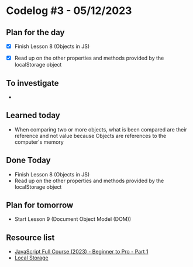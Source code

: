 # Codelog #3 - 05/12/2023


## Plan for the day
- [x] Finish Lesson 8 (Objects in JS)
- [x] Read up on the other properties and methods provided by the localStorage object


## To investigate
- 


## Learned today
- When comparing two or more objects, what is been compared are their reference and not value because Objects are references to the computer's memory



## Done Today
- Finish Lesson 8 (Objects in JS)
- Read up on the other properties and methods provided by the localStorage object



## Plan for tomorrow
- Start Lesson 9 (Document Object Model (DOM))


## Resource list
- [JavaScript Full Course (2023) - Beginner to Pro - Part 1](https://www.youtube.com/watch?v=SBmSRK3feww&list=PLghkhsW32AScslc5-k7f9A7cOFJI6gZbv&index=9)
- [Local Storage](https://www.geeksforgeeks.org/javascript-localstorage/?ref=header_search)
